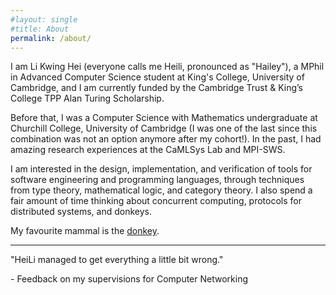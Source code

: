 ```yaml
---
#layout: single
#title: About
permalink: /about/
---
```

I am Li Kwing Hei (everyone calls me Heili, pronounced as "Hailey"), a MPhil in Advanced Computer Science student at King's College, University of Cambridge, and I am currently funded by the Cambridge Trust & King’s College TPP Alan Turing Scholarship. 

Before that, I was a Computer Science with Mathematics undergraduate at Churchill College, University of Cambridge (I was  one of the last since this combination was not an option anymore after my cohort!). In the past, I had amazing research experiences at the CaMLSys Lab and MPI-SWS.

I am interested in the design, implementation, and verification of tools for software engineering and programming languages, through techniques from type theory, mathematical logic, and category theory. I also spend a fair amount of time thinking about concurrent computing, protocols for distributed systems, and donkeys.

My favourite mammal is the [donkey](https://en.wikipedia.org/wiki/Donkey). 

<!--- 
Whenever I am free, I spend my  time [coxing]({%link other/coxing.markdown %}) on the river or writing humorous [poems]({% link  other/poems.markdown %}). I am also extremely passionate about giving speeches and presentations, and I won some [awards]({% link  projects/entropy.markdown %}) for my talks in the past.
-->

--------------

"HeiLi managed to get everything a little bit wrong."

  \- Feedback on my supervisions for Computer Networking

<!--- 
This is the base Jekyll theme. You can find out more info about customizing your Jekyll theme, as well as basic Jekyll usage documentation at [jekyllrb.com](https://jekyllrb.com/)

You can find the source code for Minima at GitHub:
[jekyll][jekyll-organization] /
[minima](https://github.com/jekyll/minima)

You can find the source code for Jekyll at GitHub:
[jekyll][jekyll-organization] /
[jekyll](https://github.com/jekyll/jekyll)


[jekyll-organization]: https://github.com/jekyll
-->